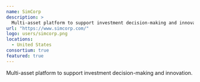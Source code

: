 ```yaml
---
name: SimCorp
description: > 
  Multi-asset platform to support investment decision-making and innovation.
url: "https://www.simcorp.com/"
logo: users/simcorp.png
locations: 
  - United States
consortium: true
featured: true
---
```


Multi-asset platform to support investment decision-making and innovation.
